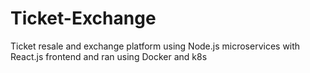 # Ticket-Exchange

Ticket resale and exchange platform using Node.js microservices with React.js frontend and ran using Docker and k8s
